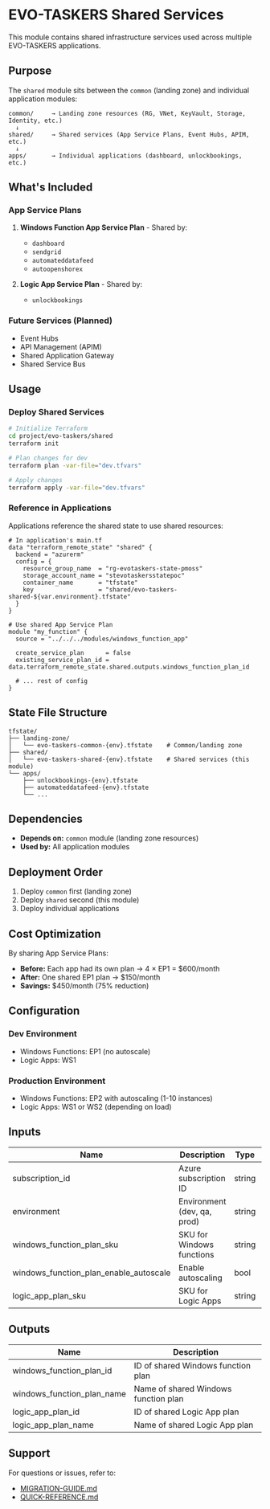 # EVO-TASKERS Shared Services

This module contains shared infrastructure services used across multiple EVO-TASKERS applications.

## Purpose

The `shared` module sits between the `common` (landing zone) and individual application modules:

```
common/     → Landing zone resources (RG, VNet, KeyVault, Storage, Identity, etc.)
  ↓
shared/     → Shared services (App Service Plans, Event Hubs, APIM, etc.)
  ↓
apps/       → Individual applications (dashboard, unlockbookings, etc.)
```

## What's Included

### App Service Plans

1. **Windows Function App Service Plan** - Shared by:
   - `dashboard`
   - `sendgrid`
   - `automateddatafeed`
   - `autoopenshorex`

2. **Logic App Service Plan** - Shared by:
   - `unlockbookings`

### Future Services (Planned)

- Event Hubs
- API Management (APIM)
- Shared Application Gateway
- Shared Service Bus

## Usage

### Deploy Shared Services

```bash
# Initialize Terraform
cd project/evo-taskers/shared
terraform init

# Plan changes for dev
terraform plan -var-file="dev.tfvars"

# Apply changes
terraform apply -var-file="dev.tfvars"
```

### Reference in Applications

Applications reference the shared state to use shared resources:

```hcl
# In application's main.tf
data "terraform_remote_state" "shared" {
  backend = "azurerm"
  config = {
    resource_group_name  = "rg-evotaskers-state-pmoss"
    storage_account_name = "stevotaskersstatepoc"
    container_name       = "tfstate"
    key                  = "shared/evo-taskers-shared-${var.environment}.tfstate"
  }
}

# Use shared App Service Plan
module "my_function" {
  source = "../../../modules/windows_function_app"
  
  create_service_plan      = false
  existing_service_plan_id = data.terraform_remote_state.shared.outputs.windows_function_plan_id
  
  # ... rest of config
}
```

## State File Structure

```
tfstate/
├── landing-zone/
│   └── evo-taskers-common-{env}.tfstate    # Common/landing zone
├── shared/
│   └── evo-taskers-shared-{env}.tfstate    # Shared services (this module)
└── apps/
    ├── unlockbookings-{env}.tfstate
    ├── automateddatafeed-{env}.tfstate
    └── ...
```

## Dependencies

- **Depends on:** `common` module (landing zone resources)
- **Used by:** All application modules

## Deployment Order

1. Deploy `common` first (landing zone)
2. Deploy `shared` second (this module)
3. Deploy individual applications

## Cost Optimization

By sharing App Service Plans:
- **Before:** Each app had its own plan → 4 × EP1 = $600/month
- **After:** One shared EP1 plan → $150/month
- **Savings:** $450/month (75% reduction)

## Configuration

### Dev Environment
- Windows Functions: EP1 (no autoscale)
- Logic Apps: WS1

### Production Environment
- Windows Functions: EP2 with autoscaling (1-10 instances)
- Logic Apps: WS1 or WS2 (depending on load)

## Inputs

| Name | Description | Type | Default |
|------|-------------|------|---------|
| subscription_id | Azure subscription ID | string | - |
| environment | Environment (dev, qa, prod) | string | - |
| windows_function_plan_sku | SKU for Windows functions | string | "EP1" |
| windows_function_plan_enable_autoscale | Enable autoscaling | bool | false |
| logic_app_plan_sku | SKU for Logic Apps | string | "WS1" |

## Outputs

| Name | Description |
|------|-------------|
| windows_function_plan_id | ID of shared Windows function plan |
| windows_function_plan_name | Name of shared Windows function plan |
| logic_app_plan_id | ID of shared Logic App plan |
| logic_app_plan_name | Name of shared Logic App plan |

## Support

For questions or issues, refer to:
- [MIGRATION-GUIDE.md](../../../modules/MIGRATION-GUIDE.md)
- [QUICK-REFERENCE.md](../../../modules/QUICK-REFERENCE.md)

